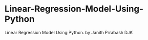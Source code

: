 # Linear-Regression-Model-Using-Python
 Linear Regression Model Using Python. by Janith Prrabash DJK
